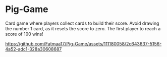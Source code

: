 # Pig-Game
Card game where players collect cards to build their score. Avoid drawing the number 1 card, as it resets the score to zero. The first player to reach a score of 100 wins!



https://github.com/Fatmaa17/Pig-Game/assets/111180058/2c643637-5156-4a52-adc1-328a30608687

